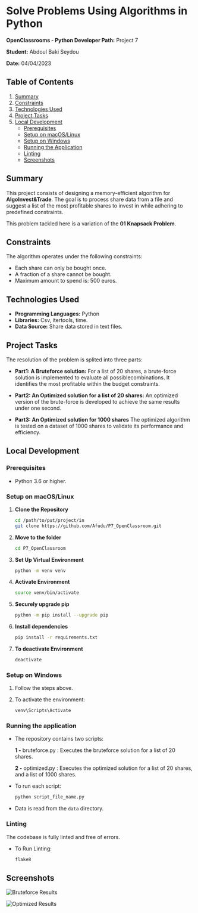 # Solve Problems Using Algorithms in Python

**OpenClassrooms - Python Developer Path:** Project 7

**Student:** Abdoul Baki Seydou

**Date:** 04/04/2023 

## Table of Contents
1. [Summary](#summary)
2. [Constraints](#constraints)
3. [Technologies Used](#technologies-used)
4. [Project Tasks](#project-tasks)
5. [Local Development](#local-development)
   - [Prerequisites](#prerequisites)
   - [Setup on macOS/Linux](#setup-on-macoslinux)
   - [Setup on Windows](#setup-on-windows)
   - [Running the Application](#running-the-application)
   - [Linting](#linting)
   - [Screenshots](#screenshots)

## Summary
This project consists of designing a memory-efficient algorithm for **AlgoInvest&Trade**.
The goal is to process share data from a file and suggest a list of the most profitable 
shares to invest in while adhering to predefined constraints.

This problem tackled here is a variation of the **01 Knapsack Problem**.

## Constraints
The algorithm operates under the following constraints:
- Each share can only be bought once.
- A fraction of a share cannot be bought.
- Maximum amount to spend is: 500 euros.

## Technologies Used
- **Programming Languages:** Python
- **Libraries:** Csv, itertools, time.
- **Data Source:** Share data stored in text files.

## Project Tasks
The resolution of the problem is splited into three parts:

- **Part1: A Bruteforce solution:** For a list of 20 shares, a brute-force solution is implemented to evaluate
all possiblecombinations. It identifies the most profitable within the budget constraints.

- **Part2: An Optimized solution for a list of 20 shares:** An optimized version of the brute-force is developed 
   to achieve the same results under one second.

- **Part3: An Optimized solution for 1000 shares** The optimized algorithm is tested on a dataset of 1000 shares 
    to validate its performance and efficiency.

## Local Development

### Prerequisites
- Python 3.6 or higher.

### Setup on macOS/Linux

1. **Clone the Repository**
   ```bash
   cd /path/to/put/project/in
   git clone https://github.com/Afudu/P7_OpenClassroom.git

2. **Move to the folder**
   ```bash
   cd P7_OpenClassroom

3. **Set Up Virtual Environment**
   ```bash
   python -m venv venv
   
4. **Activate Environment**
   ```bash
   source venv/bin/activate 
   
5. **Securely upgrade pip**
   ```bash
   python -m pip install --upgrade pip 

6. **Install dependencies**
   ```bash
   pip install -r requirements.txt
   
7. **To deactivate Environment**
   ```bash
   deactivate

### Setup on Windows

1. Follow the steps above.

2. To activate the environment:
   ```bash
   venv\Scripts\Activate

### Running the application

* The repository contains two scripts:

    **1 -** bruteforce.py : Executes the bruteforce solution for a list of 20 shares.

    **2 -** optimized.py : Executes the optimized solution for a list of 20 shares, and a list of 1000 shares.

* To run each script:
   ```bash
   python script_file_name.py
  
* Data is read from the ```data``` directory.

### Linting
The codebase is fully linted and free of errors.

- To Run Linting:
  ````bash
  flake8

## Screenshots

![Bruteforce Results](screenshots/bruteforce.png "Bruteforce Results")


![Optimized Results](screenshots/optimized.png "Optimized Results")

